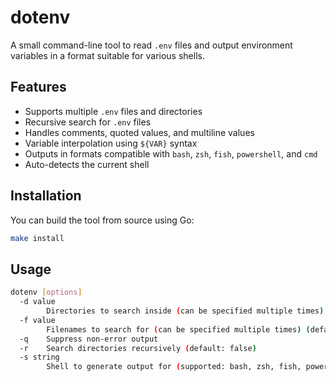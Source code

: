 # dotenv

A small command-line tool to read `.env` files and output environment variables in a format suitable for various shells.

## Features

- Supports multiple `.env` files and directories
- Recursive search for `.env` files
- Handles comments, quoted values, and multiline values
- Variable interpolation using `${VAR}` syntax
- Outputs in formats compatible with `bash`, `zsh`, `fish`, `powershell`, and `cmd`
- Auto-detects the current shell

## Installation

You can build the tool from source using Go:

```bash
make install
```

## Usage

```bash
dotenv [options]
  -d value
        Directories to search inside (can be specified multiple times) (default: current directory)
  -f value
        Filenames to search for (can be specified multiple times) (default: ".env")
  -q    Suppress non-error output
  -r    Search directories recursively (default: false)
  -s string
        Shell to generate output for (supported: bash, zsh, fish, powershell, cmd, auto-detect, none) (default "auto-detect")
```




